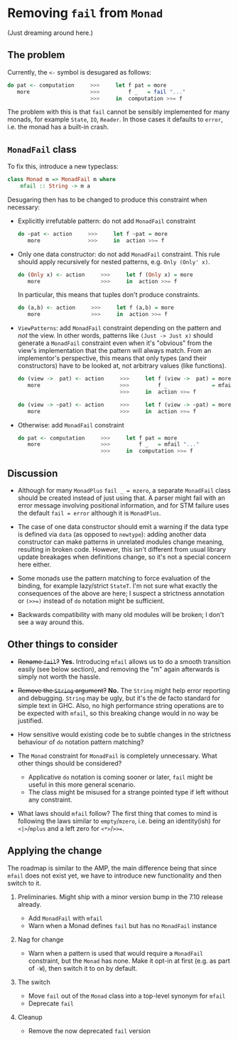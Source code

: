 Removing `fail` from `Monad`
============================

(Just dreaming around here.)



The problem
-----------


Currently, the `<-` symbol is desugared as follows:

```haskell
do pat <- computation     >>>     let f pat = more
   more                   >>>         f _   = fail "..."
                          >>>     in  computation >>= f
```

The problem with this is that `fail` cannot be sensibly implemented for many
monads, for example `State`, `IO`, `Reader`. In those cases it defaults to
`error`, i.e. the monad has a built-in crash.



`MonadFail` class
-----------------

To fix this, introduce a new typeclass:

```haskell
class Monad m => MonadFail m where
    mfail :: String -> m a
```

Desugaring then has to be changed to produce this constraint when necessary:

- Explicitly irrefutable pattern: do not add `MonadFail` constraint

    ```haskell
    do ~pat <- action     >>>     let f ~pat = more
       more               >>>     in  action >>= f
    ```



- Only one data constructor: do not add `MonadFail` constraint. This rule
  should apply recursively for nested patterns, e.g. `Only (Only' x)`.

    ```haskell
    do (Only x) <- action     >>>     let f (Only x) = more
       more                   >>>     in  action >>= f
    ```

  In particular, this means that tuples don't produce constraints.

    ```haskell
    do (a,b) <- action     >>>     let f (a,b) = more
       more                >>>     in  action >>= f
    ```



- `ViewPatterns`: add `MonadFail` constraint depending on the pattern and *not*
  the view. In other words, patterns like `(Just -> Just x)` should generate a
  `MonadFail` constraint even when it's "obvious" from the view's
  implementation that the pattern will always match. From an implementor's
  perspective, this means that only types (and their constructors) have to be
  looked at, not arbitrary values (like functions).

    ```haskell
    do (view ->  pat) <- action     >>>     let f (view ->  pat) = more
       more                         >>>         f _              = mfail "..."
                                    >>>     in  action >>= f

    do (view -> ~pat) <- action     >>>     let f (view -> ~pat) = more
       more                         >>>     in  action >>= f
    ```



- Otherwise: add `MonadFail` constraint

    ```haskell
    do pat <- computation     >>>     let f pat = more
       more                   >>>         f _   = mfail "..."
                              >>>     in  computation >>= f
    ```



Discussion
----------

- Although for many `MonadPlus` `fail _ = mzero`, a separate `MonadFail` class
  should be created instead of just using that. A parser might fail with an
  error message involving positional information, and for STM failure uses the
  default `fail = error` although it is `MonadPlus`.

- The case of one data constructor should emit a warning if the data type is
  defined via `data` (as opposed to `newtype`): adding another data constructor
  can make patterns in unrelated modules change meaning, resulting in broken
  code. However, this isn't different from usual library update breakages when
  definitions change, so it's not a special concern here either.

- Some monads use the pattern matching to force evaluation of the binding, for
  example lazy/strict `StateT`. I'm not sure what exactly the consequences of
  the above are here; I suspect a strictness annotation or `(>>=)` instead of
  `do` notation might be sufficient.

- Backwards compatibility with many old modules will be broken; I don't see a
  way around this.




Other things to consider
------------------------

- ~~Rename `fail`?~~ **Yes.** Introducing `mfail` allows us to do a smooth
  transition easily (see below section), and removing the "m" again afterwards
  is simply not worth the hassle.

- ~~Remove the `String` argument?~~ **No.** The `String`  might help error
  reporting and debugging. `String` may be ugly, but it's the de facto standard
  for simple text in GHC. Also, no high performance string operations are to be
  expected with `mfail`, so this breaking change would in no way be justified.

- How sensitive would existing code be to subtle changes in the strictness
  behaviour of `do` notation pattern matching?

- The `Monad` constraint for `MonadFail` is completely unnecessary. What other
  things should be considered?

  - Applicative `do` notation is coming sooner or later, `fail` might be useful
    in this more general scenario.
  - The class might be misused for a strange pointed type if left without
    any constraint.

- What laws should `mfail` follow? The first thing that comes to mind is
  following the laws similar to `empty`/`mzero`, i.e. being an identity(ish)
  for `<|>`/`mplus` and a left zero for `<*>`/`>>=`.


Applying the change
-------------------

The roadmap is similar to the AMP, the main difference being that since `mfail`
does not exist yet, we have to introduce new functionality and then switch to
it.

1. Preliminaries. Might ship with a minor version bump in the 7.10 release
   already.

   - Add `MonadFail` with `mfail`
   - Warn when a Monad defines `fail` but has no `MonadFail` instance

2. Nag for change

   - Warn when a pattern is used that would require a `MonadFail` constraint,
     but the `Monad` has none. Make it opt-in at first (e.g. as part of `-W`),
     then switch it to on by default.

3. The switch

   - Move `fail` out of the `Monad` class into a top-level synonym for `mfail`
   - Deprecate `fail`

4. Cleanup

   - Remove the now deprecated `fail` version
